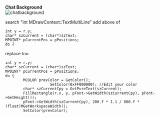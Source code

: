 <b> Chat Background </b><br>
![chatbackground](https://i.imgur.com/5djF6cG.jpg)<br>

search "int MDrawContext::TextMultiLine" add above of

	int y = r.y;
	char* szCurrent = (char*)szText;
	MPOINT* pCurrentPos = pPositions;
	do {

replace too

	int y = r.y;
	char* szCurrent = (char*)szText;
	MPOINT* pCurrentPos = pPositions;
	do {
			MCOLOR prevColor = GetColor();
                        SetColor(0xFF000000); //Edit your color
			char* szCurrentCpy = GetPureText(szCurrent);
			FillRectangle(r.x, y, pFont->GetWidth(szCurrentCpy), pFont->GetHeight());
			pFont->GetWidth(szCurrentCpy), 200.f * 1.1 / 800.f * (float)MGetWorkspaceWidth();
			SetColor(prevColor);
